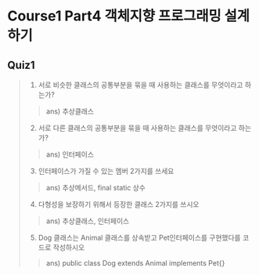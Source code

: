# Course1 Part4 객체지향 프로그래밍 설계하기

## Quiz1

>1. 서로 비슷한 클래스의 공통부분을 묶을 때 사용하는 클래스를 무엇이라고 하는가?
>> ans) 추상클래스
>2. 서로 다른 클래스의 공통부분을 묶을 때 사용하는 클래스를 무엇이라고 하는가? 
>> ans) 인터페이스
>3. 인터페이스가 가질 수 있는 멤버 2가지를 쓰세요
>> ans) 추상메서드, final static 상수
>4. 다형성을 보장하기 위해서 등장한 클래스 2가지를 쓰시오
>> ans) 추상클래스, 인터페이스
>5. Dog 클래스는 Animal 클래스를 상속받고 Pet인터페이스를 구현했다를 코드로 작성하시오
>> ans) public class Dog extends Animal implements Pet{}

